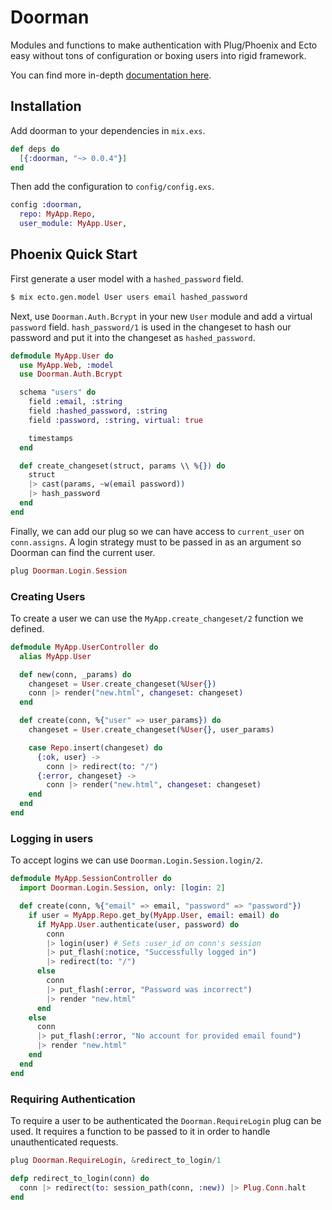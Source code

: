 # Doorman

Modules and functions to make authentication with Plug/Phoenix and Ecto easy
without tons of configuration or boxing users into rigid framework.

You can find more in-depth [documentation here](https://hexdocs.pm/doorman/).

## Installation

Add doorman to your dependencies in `mix.exs`.

```elixir
def deps do
  [{:doorman, "~> 0.0.4"}]
end
```

Then add the configuration to `config/config.exs`.

```elixir
config :doorman,
  repo: MyApp.Repo,
  user_module: MyApp.User,
```

## Phoenix Quick Start

First generate a user model with a `hashed_password` field.

```sh
$ mix ecto.gen.model User users email hashed_password 
```

Next, use `Doorman.Auth.Bcrypt` in your new `User` module and add a virtual
`password` field. `hash_password/1` is used in the changeset to hash our
password and put it into the changeset as `hashed_password`.


```elixir
defmodule MyApp.User do
  use MyApp.Web, :model
  use Doorman.Auth.Bcrypt

  schema "users" do
    field :email, :string
    field :hashed_password, :string
    field :password, :string, virtual: true

    timestamps
  end

  def create_changeset(struct, params \\ %{}) do
    struct
    |> cast(params, ~w(email password))
    |> hash_password
  end
end
```

Finally, we can add our plug so we can have access to `current_user` on
`conn.assigns`. A login strategy must to be passed in as an argument so Doorman
can find the current user.

```elixir
plug Doorman.Login.Session
```

### Creating Users

To create a user we can use the `MyApp.create_changeset/2` function we defined.

```elixir
defmodule MyApp.UserController do
  alias MyApp.User

  def new(conn, _params) do
    changeset = User.create_changeset(%User{})
    conn |> render("new.html", changeset: changeset)
  end

  def create(conn, %{"user" => user_params}) do
    changeset = User.create_changeset(%User{}, user_params)

    case Repo.insert(changeset) do
      {:ok, user} ->
        conn |> redirect(to: "/")
      {:error, changeset} ->
        conn |> render("new.html", changeset: changeset)
    end
  end
end
```

### Logging in users

To accept logins we can use `Doorman.Login.Session.login/2`.

```elixir
defmodule MyApp.SessionController do
  import Doorman.Login.Session, only: [login: 2]

  def create(conn, %{"email" => email, "password" => "password"})
    if user = MyApp.Repo.get_by(MyApp.User, email: email) do
      if MyApp.User.authenticate(user, password) do
        conn
        |> login(user) # Sets :user_id on conn's session
        |> put_flash(:notice, "Successfully logged in")
        |> redirect(to: "/")
      else
        conn
        |> put_flash(:error, "Password was incorrect")
        |> render "new.html"
      end
    else
      conn
      |> put_flash(:error, "No account for provided email found")
      |> render "new.html"
    end
  end
end
```

### Requiring Authentication

To require a user to be authenticated the `Doorman.RequireLogin` plug can be
used. It requires a function to be passed to it in order to handle
unauthenticated requests.

```elixir
plug Doorman.RequireLogin, &redirect_to_login/1

defp redirect_to_login(conn) do
  conn |> redirect(to: session_path(conn, :new)) |> Plug.Conn.halt
end
```

